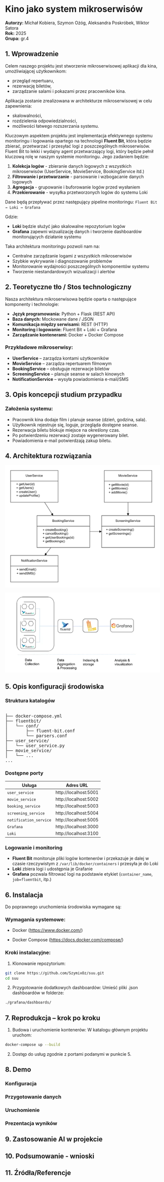 # Kino jako system mikroserwisów

**Autorzy:** Michał Kobiera, Szymon Ożóg, Aleksandra Poskróbek, Wiktor Satora  
**Rok:** 2025  
**Grupa:** gr.4


## 1. Wprowadzenie

Celem naszego projektu jest stworzenie mikroserwisowej aplikacji dla kina, umożliwiającej użytkownikom:

- przegląd repertuaru,
- rezerwację biletów,
- zarządzanie salami i pokazami przez pracowników kina.

Aplikacja zostanie zrealizowana w architekturze mikroserwisowej w celu zapewnienia:

- skalowalności,
- rozdzielenia odpowiedzialności,
- możliwości łatwego rozszerzania systemu.

Kluczowym aspektem projektu jest implementacja efektywnego systemu monitoringu i logowania opartego na technologii **Fluent Bit**, która będzie zbierać, przetwarzać i przesyłać logi z poszczególnych mikroserwisów. Fluent Bit to lekki i wydajny agent przetwarzający logi, który będzie pełnił kluczową rolę w naszym systemie monitoringu. Jego zadaniem będzie:

1. **Kolekcja logów** - zbieranie danych logowych z wszystkich mikroserwisów (UserService, MovieService, BookingService itd.)
2. **Filtrowanie i przetwarzanie** - parsowanie i wzbogacanie danych logowych
3. **Agregacja** - grupowanie i buforowanie logów przed wysłaniem
4. **Przekierowanie** - wysyłka przetworzonych logów do systemu Loki

Dane będą przepływać przez następujący pipeline monitoringu:
`Fluent Bit → Loki → Grafana`

Gdzie:
- **Loki** będzie służyć jako skalowalne repozytorium logów
- **Grafana** zapewni wizualizację danych i tworzenie dashboardów monitorujących działanie systemu

Taka architektura monitoringu pozwoli nam na:
- Centralne zarządzanie logami z wszystkich mikroserwisów
- Szybkie wykrywanie i diagnozowanie problemów
- Monitorowanie wydajności poszczególnych komponentów systemu
- Tworzenie niestandardowych wizualizacji i alertów


## 2. Teoretyczne tło / Stos technologiczny

Nasza architektura mikroserwisowa będzie oparta o następujące komponenty i technologie:

- **Język programowania:** Python + Flask (REST API)
- **Baza danych:** Mockowane dane / JSON
- **Komunikacja między serwisami:** REST (HTTP)
- **Monitoring i logowanie:** Fluent Bit + Loki + Grafana
- **Zarządzanie kontenerami:** Docker + Docker Compose

### Przykładowe mikroserwisy:

- **UserService** – zarządza kontami użytkowników
- **MovieService** – zarządza repertuarem filmowym
- **BookingService** – obsługuje rezerwacje biletów
- **ScreeningService** – planuje seanse w salach kinowych
- **NotificationService** – wysyła powiadomienia e-mail/SMS


## 3. Opis koncepcji studium przypadku

### Założenia systemu:

- Pracownik kina dodaje film i planuje seanse (dzień, godzina, sala).
- Użytkownik rejestruje się, loguje, przegląda dostępne seanse.
- Rezerwacja biletu blokuje miejsce na określony czas.
- Po potwierdzeniu rezerwacji zostaje wygenerowany bilet.
- Powiadomienia e-mail potwierdzają zakup biletu.


## 4. Architektura rozwiązania

![Opis obrazka](./cinema_microservices.png)


![Opis obrazka](./diagram_fluent-bit.png)


## 5. Opis konfiguracji środowiska

### Struktura katalogów
<pre> 
├── docker-compose.yml
├── fluentbit/
│   └── conf/
│       ├── fluent-bit.conf
│       └── parsers.conf
├── user_service/
│   └── user_service.py
├── movie_service/
│   └── ...
...
</pre>

### Dostępne porty
| Usługa                | Adres URL              |
|------------------------|------------------------|
| `user_service`         | http://localhost:5001 |
| `movie_service`        | http://localhost:5002 |
| `booking_service`      | http://localhost:5003 |
| `screening_service`    | http://localhost:5004 |
| `notification_service` | http://localhost:5005 |
| `Grafana`              | http://localhost:3000 |
| `Loki`                 | http://localhost:3100 |

### Logowanie i monitoring
- **Fluent Bit** monitoruje pliki logów kontenerów i przekazuje je dalej w czasie rzeczywistym z `/var/lib/docker/containers` i przesyła je do Loki
- **Loki** zbiera logi i udostępnia je Grafanie
- **Grafana** pozwala filtrować logi na podstawie etykiet (`container_name`, `job=fluentbit`, itp.)

## 6. Instalacja

Do poprawnego uruchomienia środowiska wymagane są:

### Wymagania systemowe:
- Docker (https://www.docker.com/)

- Docker Compose (https://docs.docker.com/compose/)

### Kroki instalacyjne:
1. Klonowanie repozytorium:

```bash
git clone https://github.com/SzymixOz/suu.git
cd suu
```

2. Przygotowanie dodatkowych dashboardów:
Umieść pliki .json dashboardów w folderze:

```bash
./grafana/dashboards/
```

## 7. Reprodukcja – krok po kroku

1. Budowa i uruchomienie kontenerów:
W katalogu głównym projektu uruchom:

```bash
docker-compose up --build
```

2. Dostęp do usług zgodnie z portami podanymi w punkcie 5.

## 8. Demo


### Konfiguracja
### Przygotowanie danych
### Uruchomienie
### Prezentacja wyników
## 9. Zastosowanie AI w projekcie
## 10. Podsumowanie - wnioski
## 11. Źródła/Referencje


